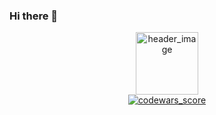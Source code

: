 ### Hi there 👋

<div id="header"  align="center" margin-bottom="40px" ><img src="https://media.giphy.com/media/R03zWv5p1oNSQd91EP/giphy.gif" alt="header_image" width="100" /></div>

<div align="center"><a href='https://www.codewars.com/users/Aphness007'><img src ='https://www.codewars.com/users/Aphness007/badges/large' alt="codewars_score"/></a></div>

<!--
**Aphness007/Aphness007** is a ✨ _special_ ✨ repository because its `README.md` (this file) appears on your GitHub profile.

Here are some ideas to get you started:

- 🔭 I’m currently working on ...
- 🌱 I’m currently learning ...
- 👯 I’m looking to collaborate on ...
- 🤔 I’m looking for help with ...
- 💬 Ask me about ...
- 📫 How to reach me: ...
- 😄 Pronouns: ...
- ⚡ Fun fact: ...
-->
